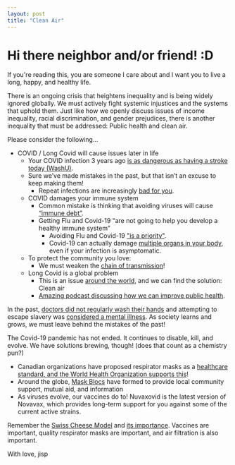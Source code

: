 ```yaml
---
layout: post
title: "Clean Air"
---
```



# Hi there neighbor and/or friend! :D
If you're reading this, you are someone I care about and I want you to live a long, happy, and healthy life. 

There is an ongoing crisis that heightens inequality and is being widely ignored globally. We must actively fight systemic injustices and the systems that uphold them. 
Just like how we openly discuss issues of income inequality, racial discrimination, and gender prejudices, there is another inequality that must be addressed: Public health and clean air. 

Please consider the following...

- COVID / Long Covid will cause issues later in life
    - Your COVID infection 3 years ago [is as dangerous as having a stroke today (WashU)](https://medicine.washu.edu/news/covid-can-cause-new-health-problems-3-years-after-infection/).
    - Sure we’ve made mistakes in the past, but that isn’t an excuse to keep making them! 
        - Repeat infections are increasingly [bad for you](https://www.self.com/story/covid-reinfection-health-effects).
    - COVID damages your immune system
        - Common mistake is thinking that avoiding viruses will cause [“immune debt”](https://www.bmj.com/content/390/bmj.r1733). 
        - Getting Flu and Covid-19 “are not going to help you develop a healthy immune system”
            - Avoiding Flu and Covid-19 ["is a priority"](https://publichealth.jhu.edu/2022/is-the-hygiene-hypothesis-true). 
            - Covid-19 can actually damage [multiple organs in your body](https://pmc.ncbi.nlm.nih.gov/articles/PMC11834749/), even if your infection is asymptomatic.
    - To protect the community you love:
        - We must weaken the [chain of transmission](https://newlevant.com/COVIDzine)!
    - Long Covid is a global problem
        - This is an issue [around the world](https://doi.org/10.1093/ofid/ofaf533), and we can find the solution: Clean air
        - [Amazing podcast discussing how we can improve public health](https://www.publichealthisdead.com/episodes/somethings-in-the-air).

In the past, [doctors did not regularly wash their hands](https://pmc.ncbi.nlm.nih.gov/articles/PMC9632745/) and attempting to escape slavery was [considered a mental illness](https://en.wikipedia.org/wiki/Drapetomania). As society learns and grows, we must leave behind the mistakes of the past! 

The Covid-19 pandemic has not ended. It continues to disable, kill, and evolve. 
We have solutions brewing, though! (does that count as a chemistry pun?)

- Canadian organizations have proposed respirator masks as a [healthcare standard, and the World Health Organization supports this](https://whn.global/whn-response-to-canadas-csa-z94-4-25-respirator-standard/)!
- Around the globe, [Mask Blocs](https://maskbloc.org/) have formed to provide local community support, mutual aid, and information
- As viruses evolve, our vaccines do to! Nuvaxovid is the latest version of Novavax, which provides long-term support for you against some of the current active strains.

Remember the [Swiss Cheese Model](https://en.wikipedia.org/wiki/Swiss_cheese_model) and [its importance](https://pmc.ncbi.nlm.nih.gov/articles/PMC8514562/). Vaccines are important, quality respirator masks are important, and air filtration is also important.

With love,
jisp